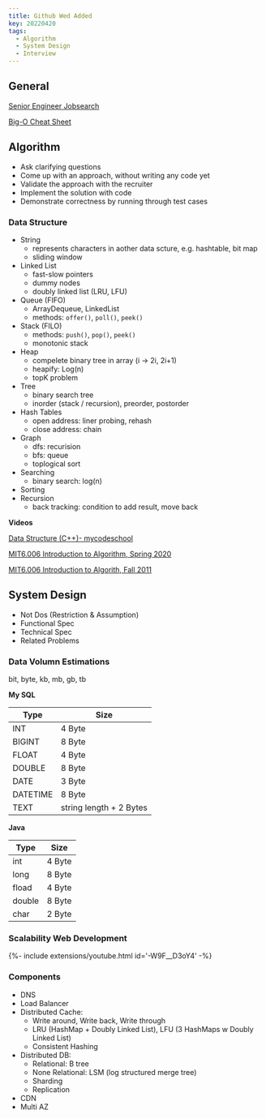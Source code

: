 ```yaml
---
title: Github Wed Added
key: 20220420
tags:
  - Algorithm
  - System Design
  - Interview
---
```


<!--more-->

## General

[Senior Engineer Jobsearch](https://www.jobsearch.dev/)

[Big-O Cheat Sheet](https://www.bigocheatsheet.com/)

## Algorithm

- Ask clarifying questions
- Come up with an approach, without writing any code yet
- Validate the approach with the recruiter
- Implement the solution with code
- Demonstrate correctness by running through test cases

### Data Structure

- String
  - represents characters in aother data scture, e.g. hashtable, bit map
  - sliding window 
- Linked List
  - fast-slow pointers
  - dummy nodes
  - doubly linked list (LRU, LFU)
- Queue (FIFO)
  - ArrayDequeue, LinkedList
  - methods: `offer()`, `poll()`, `peek()` 
- Stack (FILO)
  - methods: `push()`, `pop()`, `peek()`
  - monotonic stack
- Heap
  - compelete binary tree in array (i -> 2i, 2i+1)
  - heapify: Log(n)
  - topK problem
- Tree
  - binary search tree
  - inorder (stack / recursion), preorder, postorder
- Hash Tables
  - open address: liner probing, rehash
  - close address: chain
- Graph
  - dfs: recurision
  - bfs: queue
  - toplogical sort
- Searching
  - binary search: log(n)
- Sorting
- Recursion
  - back tracking: condition to add result, move back

**Videos**

[Data Structure (C++)- mycodeschool](https://youtube.com/playlist?list=PL2_aWCzGMAwI3W_JlcBbtYTwiQSsOTa6P)

[MIT6.006 Introduction to Algorithm, Spring 2020](https://youtube.com/playlist?list=PLUl4u3cNGP63EdVPNLG3ToM6LaEUuStEY)

[MIT6.006 Introduction to Algorith, Fall 2011](https://youtube.com/playlist?list=PLUl4u3cNGP61Oq3tWYp6V_F-5jb5L2iHb)

## System Design

- Not Dos (Restriction & Assumption)
- Functional Spec
- Technical Spec
- Related Problems

### Data Volumn Estimations

bit, byte, kb, mb, gb, tb

**My SQL**

| Type      | Size |
| ----------- | ----------- |
| INT   | 4 Byte        |
| BIGINT   | 8 Byte        |
| FLOAT   | 4 Byte        |
| DOUBLE   | 8 Byte        |
| DATE   | 3 Byte        |
| DATETIME   | 8 Byte        |
| TEXT      | string length + 2 Bytes      |

**Java**

| Type      |  Size
| ----------- | ----------- |
| int   | 4 Byte        |
| long   | 8 Byte        |
| fload   | 4 Byte        |
| double   | 8 Byte        |
| char   | 2 Byte        |

### Scalability Web Development

<div>{%- include extensions/youtube.html id='-W9F__D3oY4' -%}</div>

### Components

- DNS
- Load Balancer
- Distributed Cache: 
  - Write around, Write back, Write through
  - LRU (HashMap + Doubly Linked List), LFU (3 HashMaps w Doubly Linked List)
  - Consistent Hashing
- Distributed DB:
  - Relational: B tree
  - None Relational: LSM (log structured merge tree)
  - Sharding
  - Replication
- CDN
- Multi AZ
